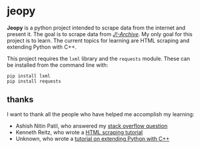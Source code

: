 # jeopy

**Jeopy** is a python project intended to scrape data from the internet and present it. The goal is to scrape data from [*J!-Archive*](http://j-archive.com/). My only goal for this project is to learn. The current topics for learning are HTML scraping and extending Python with C++.

This project requires the ```lxml``` library and the ```requests``` module. These can be installed from the command line with:

	pip install lxml
	pip install requests

## thanks

I want to thank all the people who have helped me accomplish my learning:
* Ashish Nitin Patil, who answered my [stack overflow question](http://stackoverflow.com/a/43086352/7783990)
* Kenneth Reitz, who wrote a [HTML scraping tutorial](http://docs.python-guide.org/en/latest/scenarios/scrape/)
* Unknown, who wrote a [tutorial on extending Python with C++](https://docs.python.org/2/extending/extending.html)